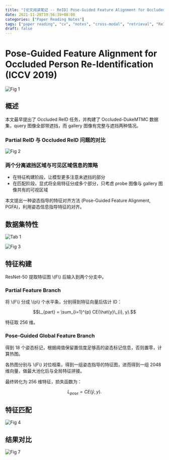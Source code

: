 ```yaml
---
title: "[论文阅读笔记 -- ReID] Pose-Guided Feature Alignment for Occluded ReID (ICCV 2019)"
date: 2021-11-28T19:56:39+08:00
categories: ["Paper Reading Notes"]
tags: ["paper reading", "cv", "notes", "cross-modal", "retrieval", "ReID", "occuluded"]
draft: false
---
```


# Pose-Guided Feature Alignment for Occluded Person Re-Identification (ICCV 2019)

![Fig 1](/images/2021/PRN128/1.png)

## 概述

本文最早提出了 Occluded ReID 任务，并构建了 Occluded-DukeMTMC 数据集，query 图像全部带遮挡，而 gallery 图像有完整与遮挡两种情况。  

### Partial ReID 与 Occluded ReID 问题的对比

![Fig 2](/images/2021/PRN128/2.png)

### 两个分离遮挡区域与可见区域信息的策略

+ 在特征构建阶段，让模型更多注意未遮挡的部分
+ 在匹配阶段，显式将全局特征分成多个部分，只考虑 probe 图像与 gallery 图像共有的可视区域

本文提出一种姿态指导的特征对齐方法 (Pose-Guided Feature Alignment, PGFA)，利用姿态信息指导特征的对齐。  

## 数据集特性

![Tab 1](/images/2021/PRN128/T1.png)

![Fig 3](/images/2021/PRN128/3.png)

## 特征构建

ResNet-50 提取特征图 \\(F\\) 后输入到两个分支中。  

### Partial Feature Branch

将 \\(F\\) 分成 \\(p\\) 个水平条，分别得到特征向量后估计 ID：  

$$L_{part} = \sum_{i=1}^{p} CE(\hat{y}\_{i}, y).$$

特征取 256 维。  

### Pose-Guided Global Feature Branch

得到 18 个姿态标记，根据阈值保留置信度足够高的姿态标记信息，否则置零，计算热图。  

各热图分别与 \\(F\\) 对位相乘，得到一组姿态指导的特征图，进而得到一组 2048 维向量，做最大池化后与全局特征拼接。  

最终转化为 256 维特征，损失函数为：  

$$L_{pose} = CE(\hat{y}, y).$$

## 特征匹配

![Fig 4](/images/2021/PRN128/4.png)

## 结果对比

![Fig 7](/images/2021/PRN128/7.png)
